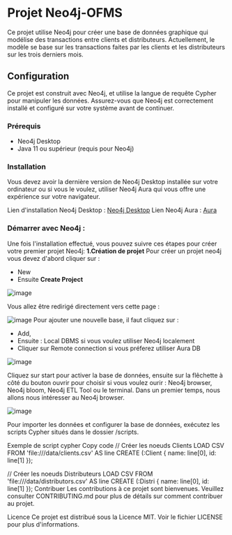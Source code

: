 # Projet Neo4j-OFMS

Ce projet utilise Neo4j pour créer une base de données graphique qui modélise des transactions entre clients et distributeurs.
Actuellement, le modèle se base sur les transactions faites par les clients et les distributeurs sur les trois derniers mois.

## Configuration

Ce projet est construit avec Neo4j, et utilise la langue de requête Cypher pour manipuler les données. Assurez-vous que Neo4j est correctement installé et configuré sur votre système avant de continuer.

### Prérequis

- Neo4j Desktop
- Java 11 ou supérieur (requis pour Neo4j)

### Installation

Vous devez avoir la dernière version de Neo4j Desktop installée sur votre ordinateur ou si vous le voulez, utiliser Neo4j Aura qui vous offre une expérience sur votre navigateur.

 Lien d'installation Neo4j Desktop : [Neo4j Desktop](https://neo4j.com/download/)
 Lien Neo4j Aura : [Aura](https://login.neo4j.com/u/login/identifier?state=hKFo2SBRZHhlUFQ5dXVyaWd4NkFwcVJYWnUtUm9TODZvYXNhbaFur3VuaXZlcnNhbC1sb2dpbqN0aWTZIHBuMFV1eFFhZjlhZ2docUE2R3puYkZOTXMzbTBlNXBSo2NpZNkgV1NMczYwNDdrT2pwVVNXODNnRFo0SnlZaElrNXpZVG8)
 
### Démarrer avec Neo4j :
Une fois l'installation effectué, vous pouvez suivre ces étapes pour créer votre premier projet Neo4j:
**1.Création de projet**
Pour créer un projet neo4j vous devez d'abord cliquer sur : 
- New
- Ensuite **Create Project**

![image](https://github.com/Superfadel0/Projet-Neo4j-OFMS/assets/126486272/99d5d21a-d851-4238-a9ea-5f69f79ceab7)

Vous allez être redirigé directement vers cette page :

![image](https://github.com/Superfadel0/Projet-Neo4j-OFMS/assets/126486272/41580665-db57-4571-9ee0-49ca15c3b41e)
Pour ajouter une nouvelle base, il faut cliquez sur :
- Add,
- Ensuite : Local DBMS si vous voulez utiliser Neo4j localement
- Cliquer sur Remote connection si vous préferez utiliser Aura DB

![image](https://github.com/Superfadel0/Projet-Neo4j-OFMS/assets/126486272/c765d3e0-d47a-4422-bebe-db1e19faf99b)

Cliquez sur start pour activer la base de données, ensuite sur la flêchette à côté du bouton ouvrir pour choisir si vous 
voulez ourir : Neo4j browser, Neo4j bloom, Neo4j ETL Tool ou le terminal.
Dans un premier temps, nous allons nous intéresser au Neo4j browser.

![image](https://github.com/Superfadel0/Projet-Neo4j-OFMS/assets/126486272/59e2b4bb-78e1-47fa-8e79-20bdf5070934)

Pour importer les données et configurer la base de données, exécutez les scripts Cypher situés dans le dossier /scripts.

Exemple de script
cypher
Copy code
// Créer les noeuds Clients
LOAD CSV FROM 'file:///data/clients.csv' AS line
CREATE (:Client { name: line[0], id: line[1] });

// Créer les noeuds Distributeurs
LOAD CSV FROM 'file:///data/distributors.csv' AS line
CREATE (:Distri { name: line[0], id: line[1] });
Contribuer
Les contributions à ce projet sont bienvenues. Veuillez consulter CONTRIBUTING.md pour plus de détails sur comment contribuer au projet.

Licence
Ce projet est distribué sous la Licence MIT. Voir le fichier LICENSE pour plus d'informations.
